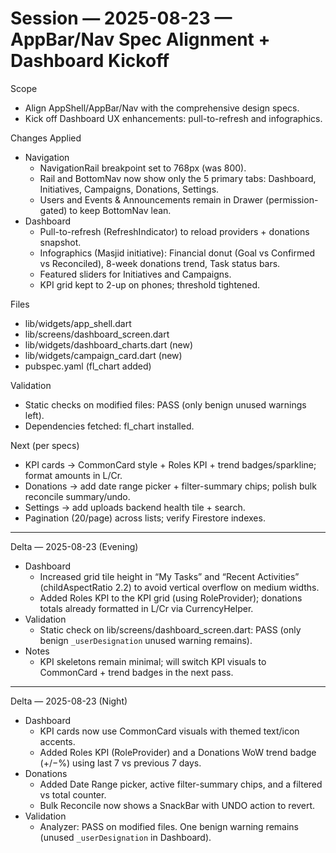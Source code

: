 # Session — 2025-08-23 — AppBar/Nav Spec Alignment + Dashboard Kickoff

Scope
- Align AppShell/AppBar/Nav with the comprehensive design specs.
- Kick off Dashboard UX enhancements: pull-to-refresh and infographics.

Changes Applied
- Navigation
  - NavigationRail breakpoint set to 768px (was 800).
  - Rail and BottomNav now show only the 5 primary tabs: Dashboard, Initiatives, Campaigns, Donations, Settings.
  - Users and Events & Announcements remain in Drawer (permission-gated) to keep BottomNav lean.
- Dashboard
  - Pull-to-refresh (RefreshIndicator) to reload providers + donations snapshot.
  - Infographics (Masjid initiative): Financial donut (Goal vs Confirmed vs Reconciled), 8-week donations trend, Task status bars.
  - Featured sliders for Initiatives and Campaigns.
  - KPI grid kept to 2-up on phones; threshold tightened.

Files
- lib/widgets/app_shell.dart
- lib/screens/dashboard_screen.dart
- lib/widgets/dashboard_charts.dart (new)
- lib/widgets/campaign_card.dart (new)
- pubspec.yaml (fl_chart added)

Validation
- Static checks on modified files: PASS (only benign unused warnings left).
- Dependencies fetched: fl_chart installed.

Next (per specs)
- KPI cards → CommonCard style + Roles KPI + trend badges/sparkline; format amounts in L/Cr.
- Donations → add date range picker + filter-summary chips; polish bulk reconcile summary/undo.
- Settings → add uploads backend health tile + search.
- Pagination (20/page) across lists; verify Firestore indexes.

---

Delta — 2025-08-23 (Evening)
- Dashboard
  - Increased grid tile height in “My Tasks” and “Recent Activities” (childAspectRatio 2.2) to avoid vertical overflow on medium widths.
  - Added Roles KPI to the KPI grid (using RoleProvider); donations totals already formatted in L/Cr via CurrencyHelper.
- Validation
  - Static check on lib/screens/dashboard_screen.dart: PASS (only benign `_userDesignation` unused warning remains).
- Notes
  - KPI skeletons remain minimal; will switch KPI visuals to CommonCard + trend badges in the next pass.

---

Delta — 2025-08-23 (Night)
- Dashboard
  - KPI cards now use CommonCard visuals with themed text/icon accents.
  - Added Roles KPI (RoleProvider) and a Donations WoW trend badge (+/−%) using last 7 vs previous 7 days.
- Donations
  - Added Date Range picker, active filter-summary chips, and a filtered vs total counter.
  - Bulk Reconcile now shows a SnackBar with UNDO action to revert.
- Validation
  - Analyzer: PASS on modified files. One benign warning remains (unused `_userDesignation` in Dashboard).
